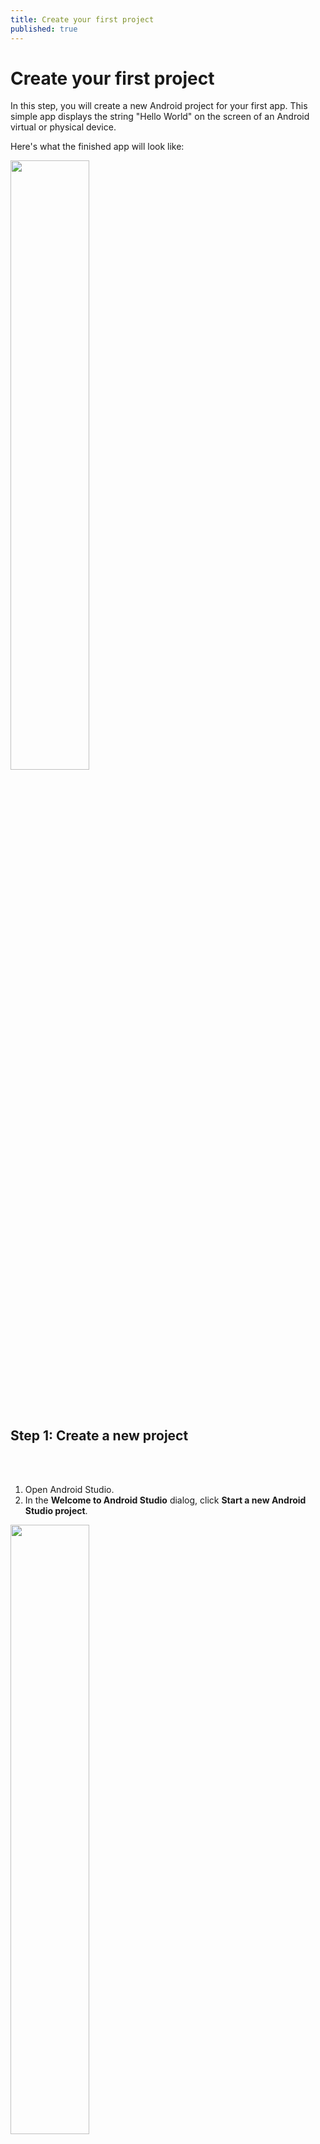 ```yaml
---
title: Create your first project
published: true
---
```


# Create your first project

In this step, you will create a new Android project for your first app. This simple app displays the string "Hello World" on the screen of an Android virtual or physical device.

Here's what the finished app will look like:

<img src="https://codelabs.developers.google.com/codelabs/build-your-first-android-app-kotlin/img/72c7e6d2960f4faa.png" width="50%" height="50%">

<br><br>
## Step 1: Create a new project
<br><br>

1. Open Android Studio.
2. In the **Welcome to Android Studio** dialog, click **Start a new Android Studio project**.

<img src="https://codelabs.developers.google.com/codelabs/build-your-first-android-app-kotlin/img/53dd04173e9ada63.png" width="50%" height="50%">

3. Select **Basic Activity** (not the default). Click **Next**.

<img src="https://codelabs.developers.google.com/codelabs/build-your-first-android-app-kotlin/img/73e63b490a2f4ae6.png" width="50%" height="50%">

4. Give your application a name, such as **My First App**.

5. Make sure the **Language** is set to **Kotlin.**

6. Leave the defaults for the other fields.

7. Click **Finish**.

After these steps, Android Studio:

- Creates a folder for your Android Studio project. This is usually in a folder called *AndroidStudioProjects* below your home directory.

- Builds your project (this may take a few moments). Android Studio uses [Gradle](https://gradle.org/) as its build system. You can follow the build progress at the bottom of the Android Studio window.

- Opens the code editor showing your project.

<br><br>
## Step 2: Get your screen set up
<br><br>

When your project first opens in Android Studio, there may be a lot of windows and panes open. To make it easier to get to know Android Studio, here are some suggestions on how to customize the layout.

1. If there's a **Gradle** window open on the right side, click on the minimize button **(—)** in the upper right corner to hide it.

<img src="https://codelabs.developers.google.com/codelabs/build-your-first-android-app-kotlin/img/97a3da610c1eede7.png" width="50%" height="50%">

2. Depending on the size of your screen, consider resizing the pane on the left showing the project folders to take up less space.
At this point, your screen should look a bit less cluttered, similar to the screenshot shown below.

<img src="https://codelabs.developers.google.com/codelabs/build-your-first-android-app-kotlin/img/70183da1f878e11a.png" width="50%" height="50%">

<br><br>
## Step 3: Explore the project structure and layout
<br><br>

The upper left of the Android Studio window should look similar to the following diagram:

<img src="https://codelabs.developers.google.com/codelabs/build-your-first-android-app-kotlin/img/ecabcf48b6f7b9a1.png" width="50%" height="50%">

Based on you selecting the **Basic Activity** template for your project, Android Studio has set up a number of files for you. You can look at the hierarchy of the files for your app in multiple ways, one of which is in **Project view (2)**. Project view shows your files and folders structured in a way that is convenient for working with an Android project. (This does not always match the file hierarchy! To see the file hierarchy, choose the **Project files** view by clicking **(3)**.)

1. Double-click the app (1) folder to expand the hierarchy of app files. (See (1) in the screenshot.)
2. If you click Project (2), you can hide or show the Project view.
3. The current Project view selection is Project > Android.

In the **Project > Android view** you see three or four top-level folders below your app folder: manifests, java, java (generated) and res. You may not see java (generated) right away.

1. Expand the manifests folder.

This folder contains `AndroidManifest.xml`. This file describes all the components of your Android app and is read by the Android runtime system when your app is executed.

2. Expand the java folder. All your Kotlin language files are organized here; Android projects keep all Kotlin language files in this folder, together with any Java sources. The java folder contains three subfolders:

- **com.example.myfirstapp** (or the domain name you have specified): This folder contains the Kotlin source code files for your app.
- **com.example.myfirstapp (androidTest)**: This folder is where you would put your instrumented tests, which are tests that run on an Android device. It starts out with a skeleton test file.
- **com.example.myfirstapp (test)**: This folder is where you would put your unit tests. Unit tests don't need an Android device to run. It starts out with a skeleton unit test file.

3. Expand the **res** folder. This folder contains all the resources for your app, including images, layout files, strings, icons, and styling. It includes these subfolders:

- **drawable**: All your app's images will be stored in this folder.
- **layout**: This folder contains the UI layout files for your activities. Currently, your app has one activity that has a layout file called `activity_main.xml`. It also contains `content_main.xml`, `fragment_first.xml`, and `fragment_second.xml`.
- **menu**: This folder contains XML files describing any menus in your app.
- **mipmap**: This folder contains the launcher icons for your app.
- **navigation**: This folder contains the navigation graph, which tells Android Studio how to navigate between different parts of your application.
- **values**: Contains resources, such as strings and colors, used in your app.

<br><br>
## Step 4: Create a virtual device (emulator)
<br><br>

In this task, you will use the [Android Virtual Device (AVD) manager](http://developer.android.com/tools/devices/managing-avds.html) to create a virtual device (or emulator) that simulates the configuration for a particular type of Android device.

The first step is to create a configuration that describes the virtual device.

1. In Android Studio, select **Tools > AVD Manager**, or click the AVD Manager icon in the toolbar. <img src="https://codelabs.developers.google.com/codelabs/build-your-first-android-app-kotlin/img/1ef215721ed1bd47.png">

2. Click **+Create Virtual Device**. (If you have created a virtual device before, the window shows all of your existing devices and the **+Create Virtual Device** button is at the bottom.) The **Select Hardware** window shows a list of pre-configured hardware device definitions.

3. Choose a device definition, such as Pixel 2, and click **Next**. (For this course, it really doesn't matter which device definition you pick).

4. In the **System Image** dialog, from the **Recommended** tab, choose the latest release. (This does matter.)

5. If a **Download** link is visible next to a latest release, it is not installed yet, and you need to download it first. If necessary, click the link to start the download, and click **Next** when it's done. This may take a while depending on your connection speed.


**Note: System images can take up a large amount of disk space, so just download what you need.**

6. In the next dialog box, accept the defaults, and click **Finish**.

The AVD Manager now shows the virtual device you added.

7. If the **Your Virtual Devices** AVD Manager window is still open, go ahead and close it.

<br><br>
## Step 5: Run your app on your new emulator
<br><br>

1. In Android Studio, select **Run > Run 'app'**, or click the Run icon <img src="https://codelabs.developers.google.com/codelabs/build-your-first-android-app-kotlin/img/609c3e4473493202.png"> in the toolbar.  The icon changes once your app is running. <img src="https://codelabs.developers.google.com/codelabs/build-your-first-android-app-kotlin/img/edee73c1aed2b57e.png">

**If you get a dialog box stating "Instant Run requires that the platform corresponding to your target device (Android N...) is installed" go ahead and click Install and continue.**

2. In **Run > Select Device**, under **Available devices**, select the virtual device that you just configured. A dropdown menu also appears in the toolbar.

<img src="https://codelabs.developers.google.com/codelabs/build-your-first-android-app-kotlin/img/b1215d5cf034b077.png">


The emulator starts and boots just like a physical device. Depending on the speed of your computer, this may take a while. You can look in the small horizontal status bar at the very bottom of Android Studio for messages to see the progress.

**Messages that might appear briefly in the status bar:**

- Gradle build running
- Waiting for target device to come on line
- Installing APK
- Launching activity

Once your app builds and the emulator is ready, Android Studio uploads the app to the emulator and runs it. You should see your app as shown in the following screenshot.

<img src="https://codelabs.developers.google.com/codelabs/build-your-first-android-app-kotlin/img/89960f5a856e1aa7.png" width="50%" height="50%">

**Note: It is a good practice to start the emulator at the beginning of your session. Don't close the emulator until you are done testing your app, so that you don't have to wait for the emulator to boot again. Also, don't have more than one emulator running at once, to reduce memory usage.**

<br><br>
## Step 6: Run your app on a device (if you have one)
<br><br>

What you need:

- An Android device such as a phone or tablet.

- A data cable to connect your Android device to your computer via the USB port.

- If you are using a Linux or Windows OS, you may need to perform additional steps to run your app on a hardware device. Check the [Run Apps on a Hardware Device documentation](http://developer.android.com/tools/device.html). On Windows, you may need to install the appropriate USB driver for your device. See [OEM USB Drivers](http://developer.android.com/tools/extras/oem-usb.html).

### Run your app on a device

To let Android Studio communicate with your device, you must turn on USB Debugging on your Android device.

On Android 4.2 and higher, the Developer options screen is hidden by default. To show Developer options and enable USB Debugging:

1. On your device, open **Settings > About phone** and tap **Build number** seven times.
2. Return to the previous screen **(Settings)**. Developer options appears at the bottom of the list. Tap **Developer options**.
3. Enable **USB Debugging**.

Now you can connect your device and run the app from Android Studio.

1. Connect your device to your development machine with a USB cable. On the device, you might need to agree to allow USB debugging from your development device.
2. In Android Studio, click **Run**  in the toolbar at the top of the window. (You might need to select **View > Toolbar** to see this option.) The **Select Deployment Target** dialog opens with the list of available emulators and connected devices.
3. Select your device, and click OK. Android Studio installs the app on your device and runs it.

**Note: If your device is running an Android platform that isn't installed in Android Studio, you might see a message asking if you want to install the needed platform. Click Install and Continue, then click Finish when the process is complete.**

### Troubleshooting

If you're stuck, quit Android Studio and restart it.

If Android Studio does not recognize your device, try the following:

1. Disconnect your device from your development machine and reconnect it.
2. Restart Android Studio.

If your computer still does not find the device or declares it "unauthorized":

1. Disconnect the device.
2. On the device, open **Settings->Developer Options**.
3. Tap **Revoke USB Debugging authorizations**.
4. Reconnect the device to your computer.
5. When prompted, grant authorizations.

If you are still having trouble, check that you installed the appropriate USB driver for your device. See the [Using Hardware Devices documentation](http://developer.android.com/tools/device.html).

Check the [troubleshooting section in the Android Studio documentation](https://developer.android.com/studio/troubleshoot).

<br><br>
## Step 7: Explore the app template
<br><br>

When you created the project and selected **Basic Activity**, Android Studio set up a number of files, folders, and also user interface elements for you, so you can start out with a working app and major components in place. This makes it easier to build your application.

Looking at your app on the emulator or your device, in addition to the **Next** button, notice the [floating action button](https://developer.android.com/guide/topics/ui/floating-action-button) with an email icon. If you tap that button, you'll see it has been set up to briefly show a message at the bottom of the screen. This message space is called a [snackbar](https://developer.android.com/reference/android/support/design/widget/Snackbar), and it's one of several ways to notify users of your app with brief information.

<img src="https://codelabs.developers.google.com/codelabs/build-your-first-android-app-kotlin/img/24ebb1f42e1fb418.png" width="50%" height="50%">

At the top right of the screen, there's a menu with 3 vertical dots. <img src="https://codelabs.developers.google.com/codelabs/build-your-first-android-app-kotlin/img/37010a0e7f96362c.png" width="5%" height="5%">  If you tap on that, you'll see that Android Studio has also created an options menu with a Settings item. Choosing **Settings** doesn't do anything yet, but having it set up for you makes it easier to add user-configurable settings to your app.

Later , you'll look at the **Next** button and modify the way it looks and what it does.

## Up Next: Explore the layout editor

